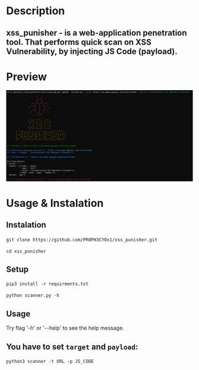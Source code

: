 # Description

xss_punisher - is a web-application penetration tool. 
That performs quick scan on XSS Vulnerability, by injecting JS Code (payload).
-----

# Preview

![preview](/imgs/preview.png)

# Usage & Instalation

Instalation
---
`git clone https://github.com/PR0PH3CY0x1/xss_punisher.git`

`cd xss_punisher`

Setup
---

`pip3 install -r requirments.txt`

`python scanner.py -h`

Usage
---

Try flag '-h' or '--help' to see the help message.

You have to set `target` and `payload`:
--

`python3 scanner -t URL -p JS_CODE`

